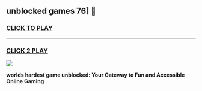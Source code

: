 
## unblocked games 76] 👋
<h3>
<a href="https://premium.freeplayer.one?title=unblocked_games_76]&ref=13F">CLICK TO PLAY</a></h3>
<hr>

<h3>
<a href="https://premium.freeplayer.one?title=unblocked_games_76]&ref=13F">CLICK 2 PLAY</a>
  
</h3>

<a href="https://premium.freeplayer.one?title=unblocked_games_76]&ref=12F/"><img src="https://clearcache.store/games.png"></a>


**worlds hardest game unblocked: Your Gateway to Fun and Accessible Online Gaming**

